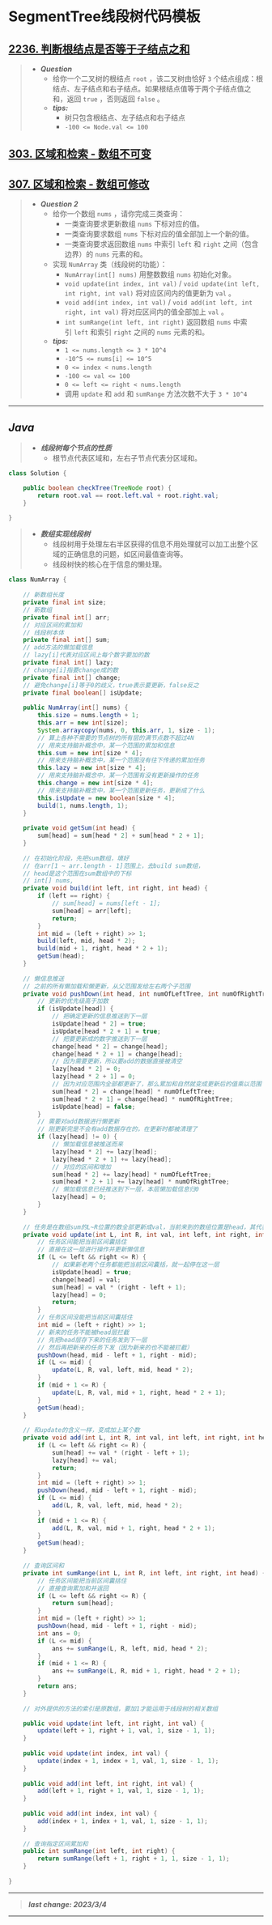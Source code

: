 # SegmentTree线段树代码模板

## [2236. 判断根结点是否等于子结点之和](https://leetcode.cn/problems/root-equals-sum-of-children/)

> - ***Question***
>   - 给你一个二叉树的根结点 `root` ，该二叉树由恰好 `3` 个结点组成：根结点、左子结点和右子结点。如果根结点值等于两个子结点值之和，返回 `true` ，否则返回 `false` 。
>   - ***tips:***
>     - 树只包含根结点、左子结点和右子结点
>     - `-100 <= Node.val <= 100`

## [303. 区域和检索 - 数组不可变](https://leetcode.cn/problems/range-sum-query-immutable/)

## [307. 区域和检索 - 数组可修改](https://leetcode.cn/problems/range-sum-query-mutable/)

> - ***Question 2***
>   - 给你一个数组 `nums` ，请你完成三类查询：
>     - 一类查询要求更新数组 `nums` 下标对应的值。
>     - 一类查询要求数组 `nums` 下标对应的值全部加上一个新的值。
>     - 一类查询要求返回数组 `nums` 中索引 `left` 和 `right` 之间（包含边界）的 `nums` 元素的和。
>   - 实现 `NumArray` 类（线段树的功能）：
>     - `NumArray(int[] nums)` 用整数数组 `nums` 初始化对象。
>     - `void update(int index, int val)` / `void update(int left, int right, int val)` 将对应区间内的值更新为 `val` 。
>     - `void add(int index, int val)` / `void add(int left, int right, int val)` 将对应区间内的值全部加上 `val` 。
>     - `int sumRange(int left, int right)` 返回数组 `nums` 中索引 `left` 和索引 `right` 之间的 `nums` 元素的和。
>   - ***tips:***
>     - `1 <= nums.length <= 3 * 10^4`
>     - `-10^5 <= nums[i] <= 10^5`
>     - `0 <= index < nums.length`
>     - `-100 <= val <= 100`
>     - `0 <= left <= right < nums.length`
>     - 调用 `update` 和 `add` 和 `sumRange` 方法次数不大于 `3 * 10^4`

---

## *Java*

> - ***线段树每个节点的性质***
>   - 根节点代表区域和，左右子节点代表分区域和。

```java
class Solution {

    public boolean checkTree(TreeNode root) {
        return root.val == root.left.val + root.right.val;
    }

}
```

> - ***数组实现线段树***
>   - 线段树用于处理左右半区获得的信息不用处理就可以加工出整个区域的正确信息的问题，如区间最值查询等。
>   - 线段树快的核心在于信息的懒处理。

```java
class NumArray {
    
    // 新数组长度
    private final int size;
    // 新数组
    private final int[] arr;
    // 对应区间的累加和
    // 线段树本体
    private final int[] sum;
    // add方法的懒加载信息
    // lazy[i]代表对应区间上每个数字要加的数
    private final int[] lazy;
    // change[i]指要change成的数
    private final int[] change;
    // 避免change[i]等于0的歧义，true表示要更新，false反之
    private final boolean[] isUpdate;
    
    public NumArray(int[] nums) {
        this.size = nums.length + 1;
        this.arr = new int[size];
        System.arraycopy(nums, 0, this.arr, 1, size - 1);
        // 算上各种不需要的节点树的所有层的满节点数不超过4N
        // 用来支持脑补概念中，某一个范围的累加和信息
        this.sum = new int[size * 4];
        // 用来支持脑补概念中，某一个范围沒有往下传递的累加任务
        this.lazy = new int[size * 4];
        // 用来支持脑补概念中，某一个范围有没有更新操作的任务
        this.change = new int[size * 4];
        // 用来支持脑补概念中，某一个范围更新任务，更新成了什么
        this.isUpdate = new boolean[size * 4];
        build(1, nums.length, 1);
    }
    
    private void getSum(int head) {
        sum[head] = sum[head * 2] + sum[head * 2 + 1];
    }
    
    // 在初始化阶段，先把sum数组，填好
    // 在arr[1 ~ arr.length - 1]范围上，去build sum数组，
    // head是这个范围在sum数组中的下标
    // int[] nums,
    private void build(int left, int right, int head) {
        if (left == right) {
            // sum[head] = nums[left - 1];
            sum[head] = arr[left];
            return;
        }
        int mid = (left + right) >> 1;
        build(left, mid, head * 2);
        build(mid + 1, right, head * 2 + 1);
        getSum(head);
    }
    
    // 懒信息推送
    // 之前的所有懒加载和懒更新，从父范围发给左右两个子范围
    private void pushDown(int head, int numOfLeftTree, int numOfRightTree) {
        // 更新的优先级高于加数
        if (isUpdate[head]) {
            // 把确定更新的信息推送到下一层
            isUpdate[head * 2] = true;
            isUpdate[head * 2 + 1] = true;
            // 把要更新成的数字推送到下一层
            change[head * 2] = change[head];
            change[head * 2 + 1] = change[head];
            // 因为需要更新，所以要add的数据直接被清空
            lazy[head * 2] = 0;
            lazy[head * 2 + 1] = 0;
            // 因为对应范围内全部都更新了，那么累加和自然就变成更新后的值乘以范围
            sum[head * 2] = change[head] * numOfLeftTree;
            sum[head * 2 + 1] = change[head] * numOfRightTree;
            isUpdate[head] = false;
        }
        // 需要对add数据进行懒更新
        // 刚更新完是不会有add数据存在的，在更新时都被清理了
        if (lazy[head] != 0) {
            // 懒加载信息被推送而来
            lazy[head * 2] += lazy[head];
            lazy[head * 2 + 1] += lazy[head];
            // 对应的区间和增加
            sum[head * 2] += lazy[head] * numOfLeftTree;
            sum[head * 2 + 1] += lazy[head] * numOfRightTree;
            // 懒加载信息已经推送到下一层，本层懒加载信息归0
            lazy[head] = 0;
        }
    }
    
    // 任务是在数组sum的L~R位置的数全部更新成val，当前来到的数组位置是head，其代表的区间范围是left~right
    private void update(int L, int R, int val, int left, int right, int head) {
        // 任务区间能把当前区间囊括住
        // 直接在这一层进行操作并更新懒信息
        if (L <= left && right <= R) {
            // 如果新老两个任务都能把当前区间囊括，就一起停在这一层
            isUpdate[head] = true;
            change[head] = val;
            sum[head] = val * (right - left + 1);
            lazy[head] = 0;
            return;
        }
        // 任务区间没能把当前区间囊括住
        int mid = (left + right) >> 1;
        // 新来的任务不能被head层拦截
        // 先把head层存下来的任务发到下一层
        // 然后再把新来的任务下发（因为新来的也不能被拦截）
        pushDown(head, mid - left + 1, right - mid);
        if (L <= mid) {
            update(L, R, val, left, mid, head * 2);
        }
        if (mid + 1 <= R) {
            update(L, R, val, mid + 1, right, head * 2 + 1);
        }
        getSum(head);
    }
    
    // 和update的含义一样，变成加上某个数
    private void add(int L, int R, int val, int left, int right, int head) {
        if (L <= left && right <= R) {
            sum[head] += val * (right - left + 1);
            lazy[head] += val;
            return;
        }
        int mid = (left + right) >> 1;
        pushDown(head, mid - left + 1, right - mid);
        if (L <= mid) {
            add(L, R, val, left, mid, head * 2);
        }
        if (mid + 1 <= R) {
            add(L, R, val, mid + 1, right, head * 2 + 1);
        }
        getSum(head);
    }
    
    // 查询区间和
    private int sumRange(int L, int R, int left, int right, int head) {
        // 任务区间能把当前区间囊括住
        // 直接查询累加和并返回
        if (L <= left && right <= R) {
            return sum[head];
        }
        int mid = (left + right) >> 1;
        pushDown(head, mid - left + 1, right - mid);
        int ans = 0;
        if (L <= mid) {
            ans += sumRange(L, R, left, mid, head * 2);
        }
        if (mid + 1 <= R) {
            ans += sumRange(L, R, mid + 1, right, head * 2 + 1);
        }
        return ans;
    }
    
    // 对外提供的方法的索引是原数组，要加1才能运用于线段树的相关数组

    public void update(int left, int right, int val) {
        update(left + 1, right + 1, val, 1, size - 1, 1);
    }
    
    public void update(int index, int val) {
        update(index + 1, index + 1, val, 1, size - 1, 1);
    }
    
    public void add(int left, int right, int val) {
        add(left + 1, right + 1, val, 1, size - 1, 1);
    }
    
    public void add(int index, int val) {
        add(index + 1, index + 1, val, 1, size - 1, 1);
    }
    
    // 查询指定区间累加和
    public int sumRange(int left, int right) {
        return sumRange(left + 1, right + 1, 1, size - 1, 1);
    }
    
}
```

---

> ***last change: 2023/3/4***

---
